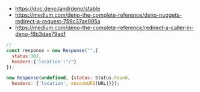  - https://doc.deno.land/deno/stable
 - https://medium.com/deno-the-complete-reference/deno-nuggets-redirect-a-request-759c37ae995a
 - https://medium.com/deno-the-complete-reference/redirect-a-caller-in-deno-f8b3dae79adf


 
```js
// 
const response = new Response("",{
  status:302,
  headers:{'location':"/"}
});

new Response(undefined, {status: Status.Found,
  headers: {'location', encodeURI(URL)}});
```







